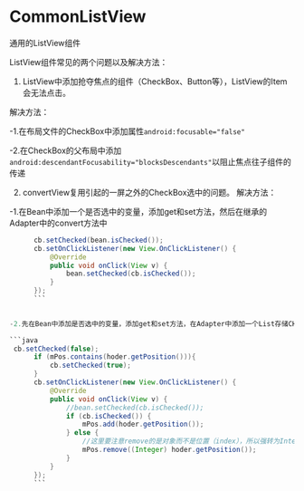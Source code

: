 # CommonListView
通用的ListView组件

ListView组件常见的两个问题以及解决方法：

1. ListView中添加抢夺焦点的组件（CheckBox、Button等），ListView的Item会无法点击。

  解决方法：
  
  -1.在布局文件的CheckBox中添加属性``` android:focusable="false" ```
  
  -2.在CheckBox的父布局中添加``` android:descendantFocusability="blocksDescendants" ```以阻止焦点往子组件的传递
  
2. convertView复用引起的一屏之外的CheckBox选中的问题。
  解决方法：
  
  -1.在Bean中添加一个是否选中的变量，添加get和set方法，然后在继承的Adapter中的convert方法中
  
  ```java  
        cb.setChecked(bean.isChecked());
        cb.setOnClickListener(new View.OnClickListener() {
            @Override
            public void onClick(View v) {
                bean.setChecked(cb.isChecked());
            }
        });
        ```

        
  -2.先在Bean中添加是否选中的变量，添加get和set方法，在Adapter中添加一个List存储CHeckBox是否选中
  
  ```java
   cb.setChecked(false);
        if (mPos.contains(hoder.getPosition())){
            cb.setChecked(true);
        }
        cb.setOnClickListener(new View.OnClickListener() {
            @Override
            public void onClick(View v) {
                //bean.setChecked(cb.isChecked());
                if (cb.isChecked()) {
                    mPos.add(hoder.getPosition());
                } else {
                    //这里要注意remove的是对象而不是位置（index），所以强转为Integer类型
                    mPos.remove((Integer) hoder.getPosition());
                }
            }
        });
        ```
        
        
